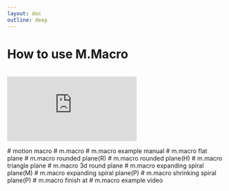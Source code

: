 ```yaml
---
layout: doc
outline: deep
---
```


# How to use M.Macro

<br>

<iframe class="iframe-resources" src="https://rainbowco-my.sharepoint.com/:p:/g/personal/hyoin_rainbow-robotics_com/Eb23EYdlr85OlQ5vI_MZ_2cBRv3MSXGwn6RAtbdFXs71_g?e=oxq5IN&amp;action=embedview&amp;wdbipreview=true&amp;wdAr=1.7777777777777777" frameborder="0"></iframe>

\# motion macro
\# m.macro
\# m.macro example manual
\# m.macro flat plane
\# m.macro rounded plane(R)
\# m.macro rounded plane(H)
\# m.macro triangle plane
\# m.macro 3d round plane
\# m.macro expanding spiral plane(M)
\# m.macro expanding spiral plane(P)
\# m.macro shrinking spiral plane(P)
\# m.macro finish at
\# m.macro example video
